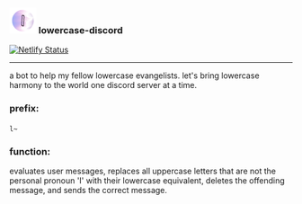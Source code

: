 ### ![lowercase logo](./assets/lowercase-icon-48.png) lowercase-discord

[![Netlify Status](https://api.netlify.com/api/v1/badges/5dfe6f5b-c8b4-496e-8ddc-ed9f2e78becd/deploy-status)](https://app.netlify.com/sites/epic-shirley-aad97d/deploys)
***
a bot to help my fellow lowercase evangelists. let's bring lowercase harmony to the world one discord server at a time.

### prefix:
`l~`

### function:
evaluates user messages, replaces all uppercase letters that are not the personal pronoun 'I' with their lowercase equivalent, deletes the offending message, and sends the correct message.
